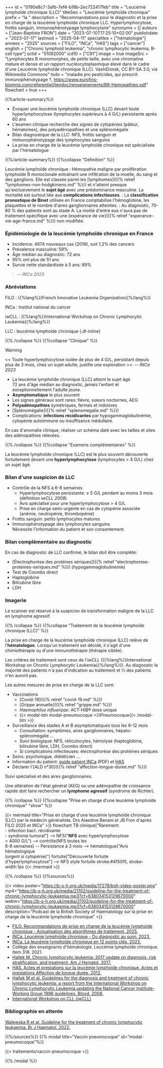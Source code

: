+++
id = "0190e8c7-3afb-7ef4-b18b-2ec722417feb"
title = "Leucémie lymphoïde chronique (LLC)"
titleSeo = "Leucémie lymphoïde chronique"
prefix = "la "
description = "Recommandations pour le diagnostic et la prise en charge de la leucémie lymphoïde chronique LLC. Hyperlymphocytose, frottis sanguin, immunophénotypage lymphocytaire"
synonyms = []
auteurs = ["Jean-Baptiste FRON"]
date = "2023-07-10T17:25:10+02:00"
publishdate = "2023-07-17"
lastmod = "2025-04-11"
specialites = ["hématologie"]
annees = "2025"
sources = ["FILO", "INCa", "HAS"]
tags = ["cancer"]
english = ["Chronic lymphoid leukemia", "chronic lymphocytic leukemia, B-cell type"]
sctid = "51092000"
icd10 = ["C91"]
image = true
imageSrc = "Lymphocytes B monomorphes, de petite taille, avec une chromatine mature et dense et un rapport nucléocytoplasmique élevé dans le cadre d'une Leucémie lymphoïde chronique (LLC). VashiDonsk, CC BY-SA 3.0, via Wikimedia Commons"
todo = "maladie pro pesticides, qui prescrit immunophénotypage ?, https://www.eurofins-biomnis.com/referentiel/liendoc/renseignements/B8-Hemopathies.pdf"
flowchart = true
+++

{{%article-summary%}}

- Évoquer une leucémie lymphoïde chronique (LLC) devant toute hyperlymphocytose (lymphocytes supérieurs à 4 G/L) persistante après 60 ans
- L'examen clinique recherche des signes de cytopénies (pâleur, hématomes), des polyadénopathies et une splénomégalie
- Bilan diagnostique de la LLC: NFS, frottis sanguin et immunophénotypage des lymphocytes sanguins
- La prise en charge de la leucémie lymphoïde chronique est spécialisée par l'hématologue

{{%/article-summary%}}
{{%collapse "Définition" %}}

Leucémie lymphoïde chronique
: Hémopathie maligne par prolifération lymphoïde B monoclonale entraînant une infiltration de la moelle, du sang et des ganglions. Elle est classée parmi les [lymphomes]({{% relref "lymphomes-non-hodgkiniens.md" %}}) et n'atteint presque qu'exclusivement le **sujet âgé** avec une prédominance masculine. La mortalité est surtout liée aux **complications infectieuses**.
: La **classification pronostique de Binet** utilisée en France comptabilise l'hémoglobine, les plaquettes et le nombre d'aires ganglionnaires atteintes.
: Au diagnostic, 70-80 % des patients sont au stade A. La moitié d'entre eux n'aura pas de traitement spécifique avec une [espérance de vie]({{% relref "esperance-vie-age-france.md" %}}) non modifiée.

### Épidémiologie de la leucémie lymphoïde chronique en France

- Incidence: 4674 nouveaux cas (2018), soit 1,2% des cancers
- Prévalence masculine: 59%
- Âge médian au diagnostic: 72 ans
- 95% ont plus de 51 ans
- Survie nette standardisée à 5 ans: 89%

> -- *INCa 2023*

### Abréviations

FILO
: {{%lang%}}French Innovative Leukemia Organization{{%/lang%}}

INCa
: Institut national du cancer

iwCLL
: {{%lang%}}International Workshop on Chronic Lymphocytic Leukemia{{%/lang%}}

LLC
: leucémie lymphoïde chronique
{.dl-inline}

{{% /collapse %}}
{{%collapse "Clinique" %}}

> [!WARNING]
> << Toute hyperlymphocytose isolée de plus de 4 G/L, persistant depuis plus de 3 mois, chez un sujet adulte, justifie une exploration >>. -- *INCa 2023*

- La leucémie lymphoïde chronique (LLC) atteint le sujet âgé  
  72 ans d'âge médian au diagnostic, jamais l'enfant et exceptionnellement l'adulte jeune.
- **Asymptomatique** le plus souvent
- Les signes généraux sont rares: fièvre, sueurs nocturnes, AEG
- **Polyadénopathies** symétriques, fermes et indolores
- [Splénomégalie]({{% relref "splenomegalie.md" %}})
- Complications: **infections récidivantes** par hypogammaglobulinémie, cytopénie autoimmune ou insuffisance médullaire.

En cas d'anomalie clinique, réaliser un schéma daté avec les tailles et sites des adénopathies relevées.

{{% /collapse %}}
{{%collapse "Examens complémentaires" %}}

La leucémie lymphoïde chronique (LLC) est le plus souvent découverte fortuitement devant une **hyperlymphocytose** (lymphocytes > 4 G/L) chez un sujet âgé.

### Bilan d'une suspicion de LLC

- Contrôle de la NFS à 6-8 semaines
  - Hyperlymphocytose persistante: ≥ 5 G/L pendant au moins 3 mois (définition *iwCLL 2008*)
  - Avis spécialisé pour une hyperlymphocytose > 4 G/L
  - Prise en charge semi-urgente en cas de cytopénie associée (anémie, neutropénie, thrombopénie)
- Frottis sanguin: petits lymphocytes matures
- Immunophénotypage des lymphocytes sanguins  
  Nécessite l'information du patient et son consentement.

### Bilan complémentaire au diagnostic

En cas de diagnostic de LLC confirmé, le bilan doit être complété:

- [Électrophorèse des protéines sériques]({{% relref "electrophorese-proteines-seriques.md" %}}) (hypogammaglobulinémie)
- Test de Coombs direct
- Haptoglobine
- Bilirubine libre
- LDH

### Imagerie

Le scanner est réservé à la suspicion de transformation maligne de la LLC en lymphome agressif.

{{% /collapse %}}
{{%collapse "Traitement de la leucémie lymphoïde chronique (LLC)" %}}

La prise en charge de la leucémie lymphoïde chronique (LLC) relève de l'**hématologue**. Lorsqu'un traitement est décidé, il s'agit d'une chimiothérapie ou d'une immunothérapie (thérapie ciblée).

Les critères de traitement sont ceux de l'*iwCLL* ({{%lang%}}International Workshop on Chronic Lymphocytic Leukemia{{%/lang%}}). Au diagnostic la majorité des patients n'a pas d'indication au traitement et ⅓ des patients n'en auront pas.

Les autres mesures de prise en charge de la LLC sont:

- Vaccinations
  - [Covid-19]({{% relref "covid-19.md" %}})
  - [Grippe annuelle]({{% relref "grippe.md" %}})
  - *Haemophilus influenzae*: ACT-HIB® dose unique
  - {{< modal-btn modal-pneumocoque >}}Pneumocoque{{< /modal-btn >}}
- Surveillance des stades A et B asymptomatiques tous les 6-12 mois
  - Consultation: symptômes, aires ganglionnaires, hépato-splénomégalie ...
  - Suivi biologique: NFS, réticulocytes, hémolyse (haptoglobine, bilirubine libre, LDH, Coombs direct)
  - Si complications infectieuses: électrophorèse des protéines sériques
- Soins: psychologue, diététicien ...
- Information du patient: [guide patient INCa](https://www.cancer.fr/catalogue-des-publications/guide-cancer-info-interactif-la-leucemie-lymphoide-chronique) (PDF) et [HAS](https://www.cancer.fr/catalogue-des-publications/la-prise-en-charge-des-leucemies-lymphoides-chroniques)
- Déclarer l'[ALD n°30]({{% relref "affection-longue-duree.md" %}})

Suivi spécialisé et des aires ganglionnaires.

Une altération de l'état général (AEG) ou une adénopathie de croissance rapide doit faire rechercher un **lymphome agressif** (syndrome de Richter).

{{% /collapse %}}
{{%collapse "Prise en charge d'une leucémie lymphoïde chronique" "show" %}}

{{< mermaid title="Prise en charge d'une leucémie lymphoïde chronique (LLC) par le médecin généraliste. Drs Alaedine Benani et JB Fron d'après FILO 2025 et INCa" >}}
flowchart TB
  clinique["Rarement:<br>- infection bact. récidivante<br>- syndrome tumoral"] --> NFS("<b>NFS</b> avec hyperlymphocytose<br>> 4000 G/L") --> contrôle(NFS toutes les<br>6-8 semaines) -- Persistance à 3 mois --> hématologue("Avis hématologique<br>(urgent si cytopénie)")
  fortuite["Découverte fortuite<br>d'hyperlymphocytose"] --> NFS
style fortuite stroke:#4150f5, stroke-width:1px
{{< /mermaid >}}

{{% /collapse %}}
{{%sources%}}

{{< video poster="https://b-s-h.org.uk/media/17278/bsh-video-poster.png" mp4="https://b-s-h.org.uk/media/21102/guideline-for-the-treatment-of-chronic-lymphocytic-leukaemia.mp3?cf=638034153129670000" webm="https://b-s-h.org.uk/media/21102/guideline-for-the-treatment-of-chronic-lymphocytic-leukaemia.mp3?cf=638034153129670000" description="Podcast de la British Society of Haematology sur la prise en charge de la leucémie lymphoïde chronique" >}}

- [FILO. Recommandations de prise en charge de la leucémie lymphoïde chronique - Actualisation des algorithmes de traitement. 2025.](https://www.filo-leucemie.org/page/filo-llc-mw/recommandations-llc)
- [INCa. Leucémie lymphoïde chronique - Du diagnostic au suivi. 2023.](https://www.cancer.fr/catalogue-des-publications/leucemie-lymphoide-chronique-du-diagnostic-au-suivi)
- [INCa. La leucémie lymphoïde chronique en 12 points clés. 2023.](https://www.cancer.fr/catalogue-des-publications/la-leucemie-lymphoide-chronique-en-12-points-cles)
- Collège des enseignants d'hématologie. Leucémie lymphoïde chronique. Item 318. 2021.
- [Hallek M. Chronic lymphocytic leukemia: 2017 update on diagnosis, risk stratification, and treatment. Am J Hematol. 2017.](https://onlinelibrary.wiley.com/doi/10.1002/ajh.24826)
- [HAS. Actes et prestations sur la leucémie lymphoïde chronique. Actes et prestations Affection de longue durée. 2012.](https://www.has-sante.fr/jcms/c_1096149/fr/ald-n-30-leucemie-lymphoide-chronique)
- [Hallek M et al. Guidelines for the diagnosis and treatment of chronic lymphocytic leukemia: a report from the International Workshop on Chronic Lymphocytic Leukemia updating the National Cancer Institute-Working Group 1996 guidelines. Blood. 2008.](https://www.ncbi.nlm.nih.gov/pmc/articles/PMC2972576/)
- [International Workshop on CLL (iwCLL)](https://www.iwcll.org)

### Bibliographie en attente

[Walewska R et al. Guideline for the treatment of chronic lymphocytic leukaemia. Br J Haematol. 2022.](https://onlinelibrary.wiley.com/doi/10.1111/bjh.18075)

{{%/sources%}}
{{% modal title="Vaccin pneumocoque" id="modal-pneumocoque"%}}

{{< traitements/vaccin-pneumocoque >}}

{{% /modal %}}
